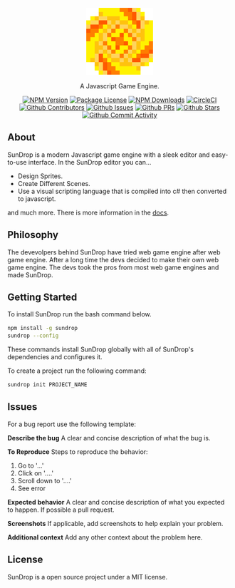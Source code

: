 <p align="center">
	<a href="https://gapplecider.github.io/SunDrop/" target="_blank"><img src="Logo.png" style="width:150px;height:150px" alt="SunDrop Logo"/></a>
</p>


<p align="center">
	A Javascript Game Engine.
	<p align="center">
		<a href="https://www.npmjs.com/sundrop" target="_blank"><img src="https://img.shields.io/npm/v/sundrop" alt="NPM Version" /></a>
		<a href="https://www.npmjs.com/sundrop" target="_blank"><img src="https://img.shields.io/npm/l/sundrop" alt="Package License" /></a>
		<a href="https://www.npmjs.com/sundrop" target="_blank"><img src="https://img.shields.io/npm/dm/sundrop" alt="NPM Downloads" /></a>
		<a href="https://circleci.com/gh/SunDropjs/SunDrop" target="_blank"><img src="https://img.shields.io/circleci/build/github/SunDropjs/SunDrop/main" alt="CircleCI" /></a>
		<a href="https://github.com/GappleCider/SunDrop/graphs/contributors" target="_blank"><img src="https://img.shields.io/github/contributors/GappleCider/SunDrop" alt="Github Contributors" /></a>
    	<a href="https://github.com/GappleCider/SunDrop/issues" target="_blank"><img src="https://img.shields.io/github/issues/GappleCider/SunDrop?color=blue" alt="Github Issues" /></a>
	   <a href="https://github.com/GappleCider/SunDrop/pulls" target="_blank"><img src="https://img.shields.io/github/issues-pr-raw/GappleCider/SunDrop" alt="Github PRs" /></a>
      <a href="https://github.com/GappleCider/SunDrop" target="_blank" /><img src="https://img.shields.io/github/stars/GappleCider/SunDrop" alt="Github Stars" /></a>
      <a href="https://github.com/GappleCider/SunDrop/graphs/commit-activity" target="_blank"><img src="https://img.shields.io/github/commit-activity/m/GappleCider/SunDrop" alt="Github Commit Activity" /></a>
   </p>
</p>


## About

SunDrop is a modern Javascript game engine with a sleek editor and easy-to-use interface. In the SunDrop editor you can...

* Design Sprites.
* Create Different Scenes.
* Use a visual scripting language that is compiled into c# then converted to javascript.

and much more. There is more information in the [docs](https://gapplecider.github.io/SunDrop/).


## Philosophy 

The devevolpers behind SunDrop have tried web game engine after web game engine. After a long time the devs decided to make their own web game engine. The devs took the pros from most web game engines and made SunDrop.


## Getting Started

To install SunDrop run the bash command below.

```bash
npm install -g sundrop
sundrop --config
```

These commands install SunDrop globally with all of SunDrop's dependencies and configures it.

To create a project run the following command:
```bash
sundrop init PROJECT_NAME
```


## Issues 
 
 For a bug report use the following template:

**Describe the bug**
A clear and concise description of what the bug is.

**To Reproduce**
Steps to reproduce the behavior:

1. Go to '...'
2. Click on '....'
3. Scroll down to '....'
4. See error

**Expected behavior**
A clear and concise description of what you expected to happen. If possible a pull request.

**Screenshots**
If applicable, add screenshots to help explain your problem.

**Additional context**
Add any other context about the problem here.


## License
SunDrop is a open source project under a MIT license.
